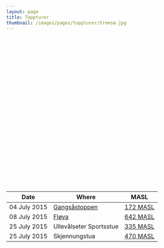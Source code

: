 ```yaml
---
layout: page
title: Toppturer
thumbnail: /images/pages/toppturer/tromsø.jpg
---
```

<style>
.callout {
    display: table;
    width: 100%;
    height: 400px;
    color: #fff;
    background: url(/images/pages/toppturer/tromsø.jpg) no-repeat center center scroll;
    -webkit-background-size: cover;
    -moz-background-size: cover;
    background-size: cover;
    -o-background-size: cover;
}

.text-vertical-center {
    display: table-cell;
    text-align: center;
    vertical-align: middle;
}
</style>

<aside class="callout">
  <div class="text-vertical-center">
    <h1>Toppturer</h1>
  </div>
</aside>

<table>
<thead>
<tr>
<th>Date</th>
<th>Where</th>
<th>MASL</th>
</tr>
</thead>
<tbody>

<tr>
<td><time datetime="2015-07-04T11:24:00+02:00">04 July 2015</time></td>
<td><a href="https://www.endomondo.com/users/357581/workouts/554713297" alt="Trip on Endomondo">Gangsåstoppen</a></td>
<td><a href="" alt="Picture of Marte and me on top of Fløya">172 MASL</a></td>
</tr>

<tr>
<td><time datetime="2015-07-08T14:50:00+02:00">08 July 2015</time></td>
<td><a href="https://www.endomondo.com/users/357581/workouts/5594415727" alt="Trip on Endomondo">Fløya</a></td>
<td><a href="/images/pages/toppturer/fløyen.jpg" alt="Picture of Marte and me on top of Fløya">642 MASL</a></td>
</tr>

<tr>
<td><time datetime="2015-07-25T11:18:00+02:00">25 July 2015</time></td>
<td><a href="https://www.endomondo.com/users/357581/workouts/567979676" alt="Trip on Endomondo"></a>Ullevålseter Sportsstue</td>
<td><a href="https://www.endomondo.com/resources/gfx/picture/25126912/big.jpg" alt="Picture of Ann, Marte and me after trip to Skjennungstua">335 MASL</a></td>
</tr>

<tr>
<td><time datetime="2015-07-25T11:18:00+02:00">25 July 2015</time></td>
<td><a href="https://www.endomondo.com/users/357581/workouts/567979676" alt="Trip on Endomondo"></a>Skjennungstua</td>
<td><a href="https://www.endomondo.com/resources/gfx/picture/25126912/big.jpg" alt="Picture of Ann, Marte and me after trip to Skjennungstua">470 MASL</a></td>
</tr>

</tbody>
</table>

